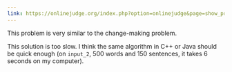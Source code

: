 ```yaml
---
link: https://onlinejudge.org/index.php?option=onlinejudge&page=show_problem&problem=84
---
```


This problem is very similar to the change-making problem.

This solution is too slow. I think the same algorithm in C++ or Java should be quick enough (on `input_2`, 500 words and 150 sentences, it takes 6 seconds on my computer).
